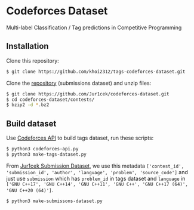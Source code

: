 # Codeforces Dataset 
Multi-label Classification / Tag predictions in Competitive Programming

## Installation

Clone this repository:

```sh
$ git clone https://github.com/khoi2312/tags-codeforces-dataset.git
```
Clone the [repository](https://github.com/Jur1cek/codeforces-dataset) (submissions dataset) and unzip files:

```sh
$ git clone https://github.com/Jur1cek/codeforces-dataset.git
$ cd codeforces-dataset/contests/
$ bzip2 -d *.bz2
```

## Build dataset
Use [Codeforces API](https://codeforces.com/apiHelp) to build tags dataset, run these scripts:

```sh
$ python3 codeforces-api.py
$ python3 make-tags-dataset.py
```

From [Jur1cek Submission Dataset](https://github.com/Jur1cek/codeforces-dataset), we use this metadata `['contest_id', 'submission_id', 'author', 'language', 'problem', 'source_code']` and just use `submission` which has `problem_id` in tags dataset and `language` in `['GNU C++17', 'GNU C++14', 'GNU C++11', 'GNU C++', 'GNU C++17 (64)', 'GNU C++20 (64)']`.

```sh
$ python3 make-submissons-dataset.py
```
